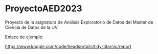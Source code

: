 # ProyectoAED2023
Proyecto de la asignatura de Análisis Exploratorio de Datos del Master de Ciencia de Datos de la UV

Enlace de ejemplo:

https://www.kaggle.com/code/headsortails/tidy-titarnic/report